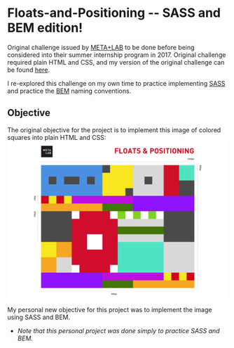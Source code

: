 # Floats-and-Positioning -- SASS and BEM edition!
Original challenge issued by <a href="https://github.com/csun-metalab/awesome-metalab" target="blank">META+LAB</a> to be done before being considered into their summer internship program in 2017. 
Original challenge required plain HTML and CSS, and my version of the original challenge can be found [here](https://github.com/aprilLima/Floats-and-Positioning). 

I re-explored this challenge on my own time to practice implementing [SASS](https://sass-lang.com/) and practice the [BEM](http://getbem.com/) naming conventions. 

## Objective
The original objective for the project is to implement this image of colored squares into plain HTML and CSS:
![An array of different colored squares of different sizes meshed together into a rectangle](floatsAndPositioning.png)

My personal new objective for this project was to implement the image using SASS and BEM. 

* _Note that this personal project was done simply to practice SASS and BEM._
